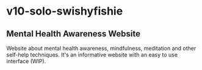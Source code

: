# v10-solo-swishyfishie

## Mental Health Awareness Website


Website about mental health awareness, mindfulness, meditation and other self-help techniques. It's an informative website with an easy to use interface (WIP).

